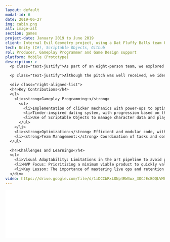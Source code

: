 ```yaml
---
layout: default
modal-id: 6
date: 2019-06-27
img: cabin.png
alt: image-alt
section: games
project-date: January 2019 to June 2019
client: Internal Evil Geometry project, using a Dat Fluffy Balls team brand
tech: Unity (C#), Scriptable Objects, Github
rol: Producer, Gameplay Programmer and Game Design support
platform: Mobile (Prototype)
description: >
  <p class="text-justify">As part of an eight-person team, we explored the niche of erotic games for platforms like Nutaku. We developed a working prototype that combined clicker mechanics with dating sim elements, where the player interacted with characters through chats, dates, and a reward collection system (photos).</p>

  <p class="text-justify">Although the pitch was well received, we identified that the team needed more experience in live ops and monetization to scale the project. Despite this, the prototype demonstrated solid technical design and gameplay.</p>

  <div class="right-aligned-list">
  <h4>Key Contributions</h4>
  <ul>
    <li><strong>Gameplay Programming:</strong>
      <ul>
        <li>Implementation of clicker mechanics with power-ups to optimize interactions.</li>
        <li>Tinder-inspired dating system, with progression based on three encounters per character.</li>
        <li>Use of Scriptable Objects to manage character data and player progress, ensuring scalability.</li>
      </ul>
    </li>
    <li><strong>Optimization:</strong> Efficient and modular code, with an emphasis on performance for mobile devices.</li>
    <li><strong>Team Management:</strong> Coordination of tasks and communication between artists, designers, and other programmers.</li>
  </ul>

  <h4>Challenges and Learnings</h4>
  <ul>
    <li>Visual Adaptability: Limitations in the art pipeline to avoid pixelation across multiple screen resolutions (a common problem on mobile).</li>
    <li>MVP Focus: Prioritizing a minimum viable product to quickly validate the concept.</li>
    <li>Key Lesson: The importance of mastering live ops and retention metrics in F2P games.</li>
  </div>
video: https://drive.google.com/file/d/1iDCCbRxLONp4RW4wx_3OCJEcBOQLVMkG/preview
---
```


<div class="embed-responsive" style="background: url('img/portfolio/{{ post.img }}') center/cover;">
  <iframe 
    src="{{ page.video }}" 
    frameborder="0"
    allow="accelerometer; autoplay; clipboard-write; encrypted-media; gyroscope; picture-in-picture" 
    allowfullscreen
    class="w-full h-full">
  </iframe>
</div>